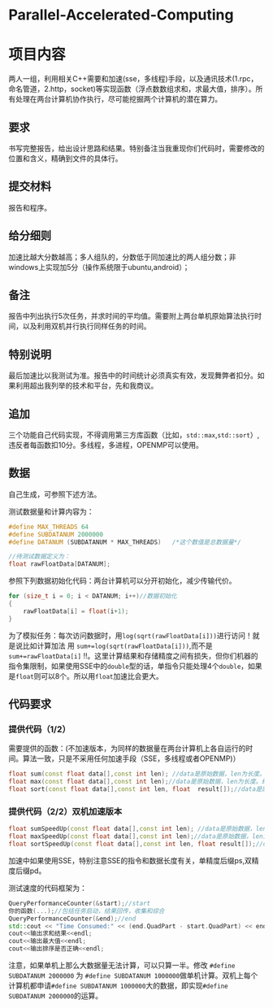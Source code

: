 # Parallel-Accelerated-Computing

# 项目内容
两人一组，利用相关C++需要和加速(sse，多线程)手段，以及通讯技术(1.rpc，命名管道，2.http，socket)等实现函数（浮点数数组求和，求最大值，排序）。所有处理在两台计算机协作执行，尽可能挖掘两个计算机的潜在算力。

## 要求
书写完整报告，给出设计思路和结果。特别备注当我重现你们代码时，需要修改的位置和含义，精确到文件的具体行。

## 提交材料
报告和程序。

## 给分细则
加速比越大分数越高；多人组队的，分数低于同加速比的两人组分数；非windows上实现加5分（操作系统限于ubuntu,android）；

## 备注
报告中列出执行5次任务，并求时间的平均值。需要附上两台单机原始算法执行时间，以及利用双机并行执行同样任务的时间。

## 特别说明
最后加速比以我测试为准。报告中的时间统计必须真实有效，发现舞弊者扣分。如果利用超出我列举的技术和平台，先和我商议。

## 追加
三个功能自己代码实现，不得调用第三方库函数（比如，`std::max`,`std::sort`）,违反者每函数扣10分。多线程，多进程，OPENMP可以使用。

## 数据
自己生成，可参照下述方法。

测试数据量和计算内容为：

```cpp
#define MAX_THREADS 64
#define SUBDATANUM 2000000
#define DATANUM (SUBDATANUM * MAX_THREADS)   /*这个数值是总数据量*/

//待测试数据定义为：
float rawFloatData[DATANUM];
```

参照下列数据初始化代码：两台计算机可以分开初始化，减少传输代价。
```cpp
for (size_t i = 0; i < DATANUM; i++)//数据初始化
{
	rawFloatData[i] = float(i+1);
}
```

为了模拟任务：每次访问数据时，用`log(sqrt(rawFloatData[i]))`进行访问！就是说比如计算加法 用 `sum+=log(sqrt(rawFloatData[i]))`,而不是`sum+=rawFloatData[i]` !!。这里计算结果和存储精度之间有损失，但你们机器的指令集限制，如果使用SSE中的`double`型的话，单指令只能处理4个`double`，如果是`float`则可以8个。所以用`float`加速比会更大。

## 代码要求
### 提供代码（1/2）  
需要提供的函数：(不加速版本，为同样的数据量在两台计算机上各自运行的时间。算法一致，只是不采用任何加速手段（SSE，多线程或者OPENMP)）

```cpp
float sum(const float data[],const int len); //data是原始数据，len为长度。结果通过函数返回
float max(const float data[],const int len);//data是原始数据，len为长度。结果通过函数返回
float sort(const float data[],const int len, float  result[]);//data是原始数据，len为长度。排序结果在result中。
```

### 提供代码（2/2）双机加速版本  
```cpp
float sumSpeedUp(const float data[],const int len); //data是原始数据，len为长度。结果通过函数返回
float maxSpeedUp(const float data[],const int len);//data是原始数据，len为长度。结果通过函数返回
float sortSpeedUp(const float data[],const int len, float result[]);//data是原始数据，len为长度。排序结果在result中。
```
加速中如果使用SSE，特别注意SSE的指令和数据长度有关，单精度后缀ps,双精度后缀pd。

测试速度的代码框架为：
```cpp
QueryPerformanceCounter(&start);//start  
你的函数(...);//包括任务启动，结果回传，收集和综合
QueryPerformanceCounter(&end);//end
std::cout << "Time Consumed:" << (end.QuadPart - start.QuadPart) << endl;
cout<<输出求和结果<<endl;
cout<<输出最大值<<endl;
cout<<输出排序是否正确<<endl;
```

注意，如果单机上那么大数据量无法计算，可以只算一半。修改 `#define SUBDATANUM 2000000` 为 `#define SUBDATANUM 1000000`做单机计算。双机上每个计算机都申请`#define SUBDATANUM 1000000`大的数据，即实现`#define SUBDATANUM 2000000`的运算。